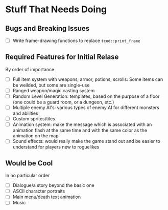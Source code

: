 # Stuff That Needs Doing

## Bugs and Breaking Issues

- [ ] Write frame-drawing functions to replace `tcod::print_frame`

## Required Features for Initial Relase

By order of importance
- [ ] Full item system with weapons, armor, potions, scrolls:
Some items can be weilded, but some are single-use
- [ ] Ranged weapon/magic casting system
- [ ] Random Level Generation:
templates, based on the purpose of a floor (one could be a guard room, or a dungeon, etc.)
- [ ] Multiple enemy AI's:
various types of enemy AI for different monsters and abilities
- [ ] Custom sprites/tiles
- [ ] Animation system:
make the message which is associated with an animation flash at the same time and with the same color as the animation on the map
- [ ] Sound effects:
would really make the game stand out and be easier to understand for players new to roguelikes

## Would be Cool

In no particular order
- [ ] Dialogue/a story beyond the basic one
- [ ] ASCII character portraits
- [ ] Main menu/death text animation
- [ ] Music
